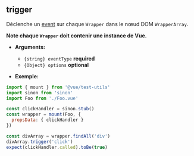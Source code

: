 ## trigger

Déclenche un [event](../../guides/dom-events.md#trigger-events) sur chaque `Wrapper` dans le nœud DOM `WrapperArray`.

**Note chaque `Wrapper` doit contenir une instance de Vue.**

- **Arguments:**

  - `{string} eventType` **required**
  - `{Object} options` **optional**

- **Exemple:**

```js
import { mount } from '@vue/test-utils'
import sinon from 'sinon'
import Foo from './Foo.vue'

const clickHandler = sinon.stub()
const wrapper = mount(Foo, {
  propsData: { clickHandler }
})

const divArray = wrapper.findAll('div')
divArray.trigger('click')
expect(clickHandler.called).toBe(true)
```
